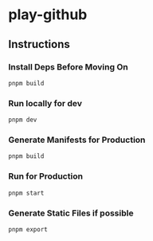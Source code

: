 # play-github

## Instructions

### Install Deps Before Moving On
```shell
pnpm build
```

### Run locally for dev
```shell
pnpm dev
```

### Generate Manifests for Production
```shell
pnpm build
```

### Run for Production
```shell
pnpm start
```

### Generate Static Files if possible
```shell
pnpm export
```

